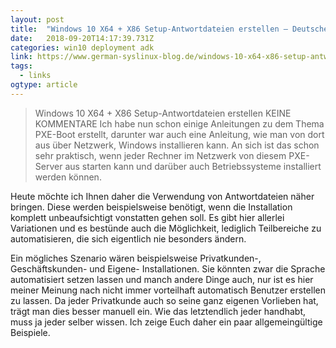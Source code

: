 ```yaml
---
layout: post 
title:  "Windows 10 X64 + X86 Setup-Antwortdateien erstellen – Deutscher Syslinux Blog" 
date:   2018-09-20T14:17:39.731Z 
categories: win10 deployment adk
link: https://www.german-syslinux-blog.de/windows-10-x64-x86-setup-antwortdateien-erstellen/ 
tags:
  - links
ogtype: article 
---
```


> Windows 10 X64 + X86 Setup-Antwortdateien erstellen
KEINE KOMMENTARE
Ich habe nun schon einige Anleitungen zu dem Thema PXE-Boot erstellt, darunter war auch eine Anleitung, wie man von dort aus über Netzwerk, Windows installieren kann. An sich ist das schon sehr praktisch, wenn jeder Rechner im Netzwerk von diesem PXE-Server aus starten kann und darüber auch Betriebssysteme installiert werden können.

Heute möchte ich Ihnen daher die Verwendung von Antwortdateien näher bringen. Diese werden beispielsweise benötigt, wenn die Installation komplett unbeaufsichtigt vonstatten gehen soll. Es gibt hier allerlei Variationen und es bestünde auch die Möglichkeit, lediglich Teilbereiche zu automatisieren, die sich eigentlich nie besonders ändern.

Ein mögliches Szenario wären beispielsweise Privatkunden-, Geschäftskunden- und Eigene- Installationen. Sie könnten zwar die Sprache automatisiert setzen lassen und manch andere Dinge auch, nur ist es hier meiner Meinung nach nicht immer vorteilhaft automatisch Benutzer erstellen zu lassen. Da jeder Privatkunde auch so seine ganz eigenen Vorlieben hat, trägt man dies besser manuell ein. Wie das letztendlich jeder handhabt, muss ja jeder selber wissen. Ich zeige Euch daher ein paar allgemeingültige Beispiele.